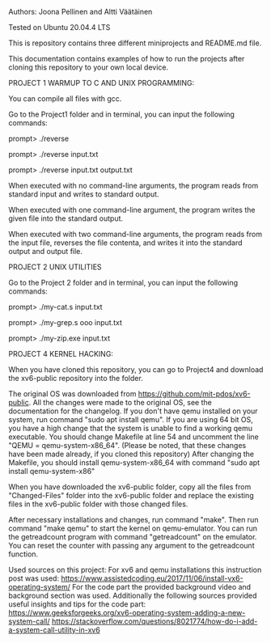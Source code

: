 Authors: Joona Pellinen and Altti Väätäinen

Tested on Ubuntu 20.04.4 LTS

This is repository contains three different miniprojects and README.md file.

This documentation contains examples of how to run the projects after cloning this repository to your own local device.

PROJECT 1 WARMUP TO C AND UNIX PROGRAMMING:

You can compile all files with gcc.

Go to the Project1 folder and in terminal, you can input the following commands:

prompt> ./reverse

prompt> ./reverse input.txt

prompt> ./reverse input.txt output.txt

When executed with no command-line arguments, the program reads from standard input and writes to standard output.

When executed with one command-line argument, the program writes the given file into the standard output.

When executed with two command-line arguments, the program reads from the input file, reverses the file contenta, and writes it into the standard output and output file.


PROJECT 2 UNIX UTILITIES

Go to the Project 2 folder and in terminal, you can input the following commands:

prompt> ./my-cat.s input.txt

prompt> ./my-grep.s ooo input.txt

prompt> ./my-zip.exe input.txt


PROJECT 4 KERNEL HACKING:

When you have cloned this repository, you can go to Project4 and download the xv6-public repository into the folder.

The original OS was downloaded from https://github.com/mit-pdos/xv6-public. All the changes were made to the original OS, see the documentation for the changelog.
If you don't have qemu installed on your system, run command "sudo apt install qemu".
If you are using 64 bit OS, you have a high change that the system is unable to find a working qemu executable.
You should change Makefile at line 54 and uncomment the line "QEMU = qemu-system-x86_64". 
(Please be noted, that these changes have been made already, if you cloned this repository)
After changing the Makefile, you should install qemu-system-x86_64 with command "sudo apt install qemu-system-x86"

When you have downloaded the xv6-public folder, copy all the files from "Changed-Files" folder into the xv6-public folder and replace the existing files in the xv6-public folder with those changed files.

After necessary installations and changes, run command "make".
Then run command "make qemu" to start the kernel on qemu-emulator.
You can run the getreadcount program with command "getreadcount" on the emulator.
You can reset the counter with passing any argument to the getreadcount function.

Used sources on this project:
For xv6 and qemu installations this instruction post was used: https://www.assistedcoding.eu/2017/11/06/install-vx6-operating-system/
For the code part the provided background video and background section was used.
Additionally the following sources provided useful insights and tips for the code part:
https://www.geeksforgeeks.org/xv6-operating-system-adding-a-new-system-call/
https://stackoverflow.com/questions/8021774/how-do-i-add-a-system-call-utility-in-xv6
